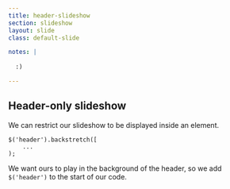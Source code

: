 ```yaml
---
title: header-slideshow
section: slideshow
layout: slide
class: default-slide

notes: |
  
  :)

---
```


## Header-only slideshow

We can restrict our slideshow to be displayed inside an element.

    $('header').backstretch([
        ...
    );

We want ours to play in the background of the header, so we add `$('header')` to the start of our code.
